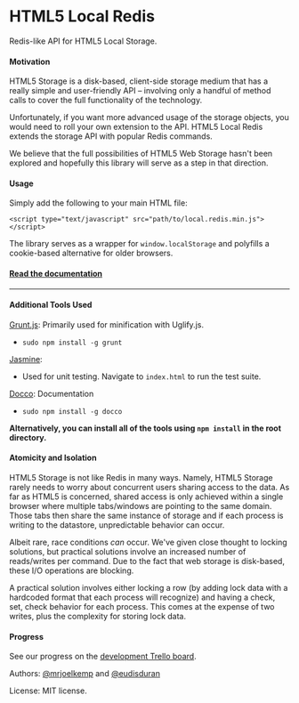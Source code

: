 HTML5 Local Redis
=================

Redis-like API for HTML5 Local Storage.

#### Motivation

HTML5 Storage is a disk-based, client-side storage medium that has a really simple and user-friendly API – involving only a handful of method calls to cover the full functionality of the technology.

Unfortunately, if you want more advanced usage of the storage objects, you would need to roll your own extension to the API. HTML5 Local Redis extends the storage API with popular Redis commands.

We believe that the full possibilities of HTML5 Web Storage hasn't been explored and hopefully this library will serve as a step in that direction.

#### Usage

Simply add the following to your main HTML file:

    <script type="text/javascript" src="path/to/local.redis.min.js"></script>

The library serves as a wrapper for `window.localStorage` and polyfills a cookie-based alternative for older browsers.

#### [Read the documentation](http://mrjoelkemp.github.com/html5-local-redis)

***

#### Additional Tools Used

[Grunt.js](https://github.com/cowboy/grunt): Primarily used for minification with Uglify.js.

* `sudo npm install -g grunt`

[Jasmine](https://jasmine.github.io/):

* Used for unit testing. Navigate to `index.html` to run the test suite.

[Docco](https://github.com/jashkenas/docco): Documentation

* `sudo npm install -g docco`

**Alternatively, you can install all of the tools using `npm install` in the root directory.**

#### Atomicity and Isolation

HTML5 Storage is not like Redis in many ways. Namely, HTML5 Storage rarely needs to worry about concurrent users sharing access to the data. As far as HTML5 is concerned, shared access is only achieved within a single browser where multiple tabs/windows are pointing to the same domain. Those tabs then share the same instance of storage and if each process is writing to the datastore, unpredictable behavior can occur.

Albeit rare, race conditions *can* occur. We've given close thought to locking solutions, but practical solutions involve an increased number of reads/writes per command. Due to the fact that web storage is disk-based, these I/O operations are blocking.

A practical solution involves either locking a row (by adding lock data with a hardcoded format that each process will recognize) and having a
check, set, check behavior for each process. This comes at the expense of two writes, plus the complexity for storing lock data.

#### Progress

See our progress on the [development Trello board](http://bit.ly/NYgW7c).

Authors: [@mrjoelkemp](https://twitter.com/mrjoelkemp) and [@eudisduran](https://twitter.com/eudisduran)

License: MIT license.
